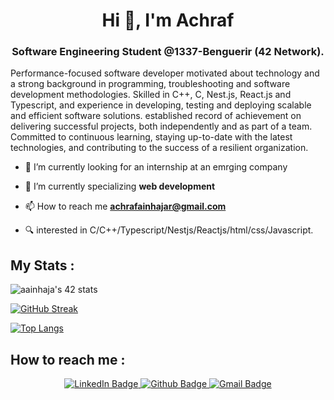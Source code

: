 <h1 align="center">Hi 👋, I'm Achraf</h1>
<h3 align="center">Software Engineering Student @1337-Benguerir (42 Network).</h3>

Performance-focused software developer motivated about technology and a strong background in programming, troubleshooting and software development methodologies. Skilled in C++, C, Nest.js, React.js and Typescript, and experience in developing, testing and deploying scalable and efficient software solutions. established record of achievement on delivering successful projects, both independently and as part of a team. Committed to continuous learning, staying up-to-date with the latest technologies, and contributing to the success of a resilient organization.




- 🔭 I’m currently looking for an internship at an emrging company

- 🌱 I’m currently specializing **web development**

- 📫 How to reach me **achrafainhajar@gmail.com**

- 🔍 interested in C/C++/Typescript/Nestjs/Reactjs/html/css/Javascript.

<h2> My Stats : </h2>

<img src="https://badge.mediaplus.ma/kettlebells/aainhaja" alt="aainhaja's 42 stats" />

[![GitHub Streak](http://github-readme-streak-stats.herokuapp.com?user=aainhaja&theme=dark&background=000000)](https://git.io/streak-stats)

[![Top Langs](https://github-readme-stats.vercel.app/api/top-langs/?username=aainhaja&langs_count=15&layout=compact&theme=highcontrast)](https://github.com/aainhaja)


<h2> How to reach me : </h2>
 <p id="badges" align="center">
  <a href="https://www.linkedin.com/in/achraf-ainhajar-450290200/">
    <img src="https://img.shields.io/badge/LinkedIn-blue?style=for-the-badge&logo=linkedin&logoColor=white" alt="LinkedIn Badge"/>
  </a>
  <a href="https://github.com/achrafainhajar">
    <img src="https://img.shields.io/badge/Github-black?style=for-the-badge&logo=github&logoColor=white" alt="Github Badge"/>
  </a>

  <a href="mailto:achrafainhajar@gmail.com">
    <img src="https://img.shields.io/badge/Gmail-red?style=for-the-badge&logo=gmail&logoColor=white" alt="Gmail Badge"/>
  </a>
</p>

<div align="center">
  <img src="https://komarev.com/ghpvc/?username=achrafainhajar&style=flat-square&color=blue" alt=""/>
</div>
